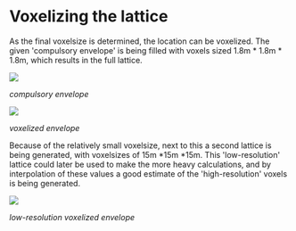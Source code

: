 # Voxelizing the lattice

As the final voxelsize is determined, the location can be voxelized. The given 'compulsory envelope' is being filled with voxels sized 1.8m * 1.8m * 1.8m, which results in the full lattice. 

<img src="https://cdn.discordapp.com/attachments/784009094474366977/803578469933252658/mesh.png">

*compulsory envelope*

<img src="https://cdn.discordapp.com/attachments/784009094474366977/803578468969086976/ful_lowres_lattice.png">

*voxelized envelope* 



Because of the relatively small voxelsize, next to this a second lattice is being generated, with voxelsizes of 15m *15m *15m. This 'low-resolution' lattice could later be used to make the more heavy calculations, and by interpolation of these values a good estimate of the 'high-resolution' voxels is being generated.  

<img src="https://cdn.discordapp.com/attachments/784009094474366977/803578466447786074/ful_lattice.png">

*low-resolution voxelized envelope*
